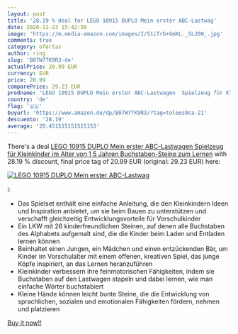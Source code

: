 ```yaml
---
layout: post
title: '28.19 % deal for LEGO 10915 DUPLO Mein erster ABC-Lastwag'
date: 2020-12-23 15:42:38
image: 'https://m.media-amazon.com/images/I/51iTrG+GmKL._SL200_.jpg'
comments: true
category: ofertas
author: ring
slug: 'B07W7TK9R3-de'
actualPrice: 20.99 EUR
currency: EUR
price: 20.99
comparePrice: 29.23 EUR
prodname: 'LEGO 10915 DUPLO Mein erster ABC-Lastwagen  Spielzeug für Kleinkinder im Alter von 1 5 Jahren  Buchstaben-Steine zum Lernen'
country: 'de'
flag: '🇩🇪'
buyurl: 'https://www.amazon.de/dp/B07W7TK9R3/?tag=tolees0ca-21'
descuento: '28.19'
average: '20.451515151515153'
---
```


There's a deal [LEGO 10915 DUPLO Mein erster ABC-Lastwagen  Spielzeug für Kleinkinder im Alter von 1 5 Jahren  Buchstaben-Steine zum Lernen](https://www.amazon.de/dp/B07W7TK9R3/?tag=tolees0ca-21)  with  28.19 % discount, final price tag of  20.99 EUR (original: 29.23 EUR) here:

[![LEGO 10915 DUPLO Mein erster ABC-Lastwag](https://m.media-amazon.com/images/I/51iTrG+GmKL._SL200_.jpg)](https://www.amazon.de/dp/B07W7TK9R3/?tag=tolees0ca-21)

ℹ️:

- Das Spielset enthält eine einfache Anleitung, die den Kleinkindern Ideen und Inspiration anbietet, um sie beim Bauen zu unterstützen und verschafft gleichzeitig Entwicklungsvorteile für Vorschulkinder
- Ein LKW mit 26 kinderfreundlichen Steinen, auf denen alle Buchstaben des Alphabets aufgemalt sind, die die Kinder beim Laden und Entladen lernen können
- Beinhaltet einen Jungen, ein Mädchen und einen entzückenden Bär, um Kinder im Vorschulalter mit einem offenen, kreativen Spiel, das junge Köpfe inspiriert, an das Lernen heranzuführen
- Kleinkinder verbessern ihre feinmotorischen Fähigkeiten, indem sie Buchstaben auf den Lastwagen stapeln und dabei lernen, wie man einfache Wörter buchstabiert
- Kleine Hände können leicht bunte Steine, ​​die die Entwicklung von sprachlichen, sozialen und emotionalen Fähigkeiten fördern, nehmen und platzieren

[Buy it now!!](https://www.amazon.de/dp/B07W7TK9R3/?tag=tolees0ca-21)
